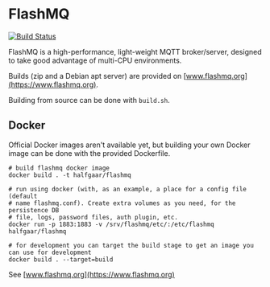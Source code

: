 # FlashMQ
[![Build Status](https://travis-ci.com/halfgaar/FlashMQ.svg?branch=master)](https://travis-ci.com/halfgaar/FlashMQ)

FlashMQ is a high-performance, light-weight MQTT broker/server, designed to take good advantage of multi-CPU environments.

Builds (zip and a Debian apt server) are provided on [www.flashmq.org](https://www.flashmq.org).

Building from source can be done with `build.sh`.

## Docker

Official Docker images aren't available yet, but building your own Docker image can be done with the provided Dockerfile.

```
# build flashmq docker image
docker build . -t halfgaar/flashmq

# run using docker (with, as an example, a place for a config file (default
# name flashmq.conf). Create extra volumes as you need, for the persistence DB
# file, logs, password files, auth plugin, etc.
docker run -p 1883:1883 -v /srv/flashmq/etc/:/etc/flashmq halfgaar/flashmq

# for development you can target the build stage to get an image you can use for development
docker build . --target=build
```

See [www.flashmq.org](https://www.flashmq.org)
